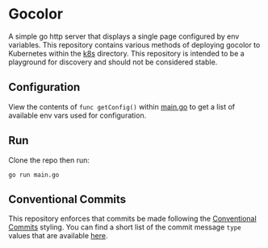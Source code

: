 # Gocolor

A simple go http server that displays a single page configured by env variables. This repository contains various methods
of deploying gocolor to Kubernetes within the [k8s](k8s) directory. This repository is intended to be a playground for
discovery and should not be considered stable.

## Configuration

View the contents of `func getConfig()` within [main.go](main.go) to get a list of available env vars used for configuration.

## Run

Clone the repo then run:

`go run main.go`


## Conventional Commits

This repository enforces that commits be made following the [Conventional Commits](https://www.conventionalcommits.org/en/v1.0.0/)
styling. You can find a short list of the commit message `type` values that are available
[here](https://github.com/commitizen/conventional-commit-types/blob/master/index.json).